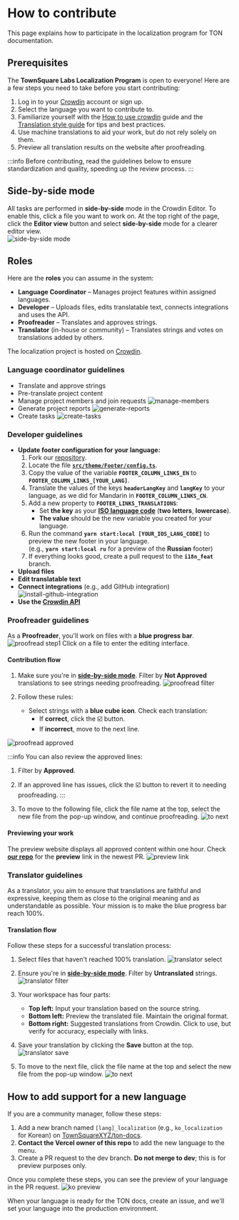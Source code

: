 # How to contribute

This page explains how to participate in the localization program for TON documentation.

## Prerequisites

The **TownSquare Labs Localization Program** is open to everyone! Here are a few steps you need to take before you start contributing:

1. Log in to your [Crowdin](https://crowdin.com) account or sign up.
2. Select the language you want to contribute to.
3. Familiarize yourself with the [How to use crowdin](/v3/contribute/localization-program/how-to-contribute/) guide and the [Translation style guide](/v3/contribute/localization-program/translation-style-guide/) for tips and best practices.
4. Use machine translations to aid your work, but do not rely solely on them.
5. Preview all translation results on the website after proofreading.

:::info
Before contributing, read the guidelines below to ensure standardization and quality, speeding up the review process.
:::

## Side-by-side mode

All tasks are performed in **side-by-side** mode in the Crowdin Editor. To enable this, click a file you want to work on. At the top right of the page, click the **Editor view** button and select **side-by-side** mode for a clearer editor view.  
![side-by-side mode](/img/localizationProgramGuideline/side-by-side.png)

## Roles

Here are the **roles** you can assume in the system:

- **Language Coordinator** – Manages project features within assigned languages.
- **Developer** – Uploads files, edits translatable text, connects integrations and uses the API.
- **Proofreader** – Translates and approves strings.
- **Translator** (in-house or community) – Translates strings and votes on translations added by others.

The localization project is hosted on [Crowdin](https://crowdin.com/project/ton-docs).


### Language coordinator guidelines
- Translate and approve strings
- Pre-translate project content
- Manage project members and join requests
  ![manage-members](/img/localizationProgramGuideline/manage-members.png)
- Generate project reports
  ![generate-reports](/img/localizationProgramGuideline/generate-reports.png)
- Create tasks
  ![create-tasks](/img/localizationProgramGuideline/create-tasks.png)

### Developer guidelines
- **Update footer configuration for your language:**
  1. Fork our [repository](https://github.com/TownSquareXYZ/ton-docs/tree/i18n_feat).
  2. Locate the file [**`src/theme/Footer/config.ts`**](https://github.com/TownSquareXYZ/ton-docs/blob/main/src/theme/Footer/config.ts).
  3. Copy the value of the variable **`FOOTER_COLUMN_LINKS_EN`** to **`FOOTER_COLUMN_LINKS_[YOUR_LANG]`**.
  4. Translate the values of the keys **`headerLangKey`** and **`langKey`** to your language, as we did for Mandarin in **`FOOTER_COLUMN_LINKS_CN`**.
  5. Add a new property to **`FOOTER_LINKS_TRANSLATIONS`**:
      - Set **the key** as your [**ISO language code**](https://www.andiamo.co.uk/resources/iso-language-codes/) (**two letters**, **lowercase**).
      - **The value** should be the new variable you created for your language.
  6. Run the command **`yarn start:local [YOUR_IOS_LANG_CODE]`** to preview the new footer in your language.   
        (e.g., **`yarn start:local ru`** for a preview of the **Russian** footer)
  7. If everything looks good, create a pull request to the **`i18n_feat`** branch.
- **Upload files**
- **Edit translatable text**
- **Connect integrations** (e.g., add GitHub integration)
  ![install-github-integration](/img/localizationProgramGuideline/howItWorked/install-github-integration.png)
- **Use the [Crowdin API](https://developer.crowdin.com/api/v2/)**

### Proofreader guidelines

As a **Proofreader**, you'll work on files with a **blue progress bar**.
![proofread step1](/img/localizationProgramGuideline/proofread-step1.png)
Click on a file to enter the editing interface.

#### Contribution flow

1. Make sure you're in [**side-by-side mode**](#side-by-side-mode). Filter by **Not Approved** translations to see strings needing proofreading.
![proofread filter](/img/localizationProgramGuideline/proofread-filter.png)

2. Follow these rules:
   - Select strings with a **blue cube icon**. Check each translation:
      - If **correct**, click the ☑️ button.
      - If **incorrect**, move to the next line.

![proofread approved](/img/localizationProgramGuideline/proofread-approved.png)

:::info
You can also review the approved lines:
  1. Filter by **Approved**.
  2. If an approved line has issues, click the ☑️ button to revert it to needing proofreading.
:::

3. To move to the following file, click the file name at the top, select the new file from the pop-up window, and continue proofreading.
![to next](/img/localizationProgramGuideline/redirect-to-next.png)

#### Previewing your work
The preview website displays all approved content within one hour. Check [**our repo**](https://github.com/TownSquareXYZ/ton-docs/pulls) for the **preview** link in the newest PR.
![preview link](/img/localizationProgramGuideline/preview-link.png)

### Translator guidelines

As a translator, you aim to ensure that translations are faithful and expressive, keeping them as close to the original meaning and as understandable as possible. Your mission is to make the blue progress bar reach 100%.

#### Translation flow

Follow these steps for a successful translation process:

1. Select files that haven't reached 100% translation.
![translator select](/img/localizationProgramGuideline/translator-select.png)

2. Ensure you're in [**side-by-side mode**](#side-by-side-mode). Filter by **Untranslated** strings.
![translator filter](/img/localizationProgramGuideline/translator-filter.png)

3. Your workspace has four parts:
   - **Top left:** Input your translation based on the source string.
   - **Bottom left:** Preview the translated file. Maintain the original format.
   - **Bottom right:** Suggested translations from Crowdin. Click to use, but verify for accuracy, especially with links.
  
4. Save your translation by clicking the **Save** button at the top.
![translator save](/img/localizationProgramGuideline/translator-save.png)

5. To move to the next file, click the file name at the top and select the new file from the pop-up window.
![to next](/img/localizationProgramGuideline/redirect-to-next.png)

## How to add support for a new language

If you are a community manager, follow these steps:

1. Add a new branch named `[lang]_localization` (e.g., `ko_localization` for Korean) on [TownSquareXYZ/ton-docs](https://github.com/TownSquareXYZ/ton-docs).
2. **Contact the Vercel owner of this repo** to add the new language to the menu.
3. Create a PR request to the dev branch. **Do not merge to dev**; this is for preview purposes only.

Once you complete these steps, you can see the preview of your language in the PR request.
![ko preview](/img/localizationProgramGuideline/ko_preview.png)

When your language is ready for the TON docs, create an issue, and we'll set your language into the production environment.
